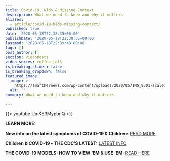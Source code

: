 ```yaml
---
title: Covid-19, Kids & Missing Context
description: What we need to know and why it matters
aliases:
  - article/covid-19-kids-missing-context/
published: true
date: '2020-05-18T22:38:35+00:00'
publishDate: '2020-05-18T22:38:35+00:00'
lastmod: '2020-05-18T22:39:43+00:00'
tags: []
post_author: []
section: videoposts
video_series: coffee talk
is_breaking_slider: false
is_breaking_dropdown: false
featured_image:
  image: >-
    https://smarthernews.com/wp-content/uploads/2020/05/IMG_9301-scaled-e1589841577220-890x1024.jpg
  alt: ''
summary: What we need to know and why it matters

---
```

{{< youtube UmKE3MypbnQ >}}

**LEARN MORE:**

**New info on the latest symptoms of COVID-19 & Children:** [READ MORE](https://smarthernews.com/new-question-about-covid-19-in-children/)

**Children & COVID-19 – THE CDC’S LATEST:** [LATEST INFO](https://smarthernews.com/article/children-covid-19/)

**THE COVID-19 MODELS: HOW TO VIEW ‘EM & USE ‘EM:** [READ HERE](https://smarthernews.com/article/the-covid-19-models-how-to-view-em-use-em/)